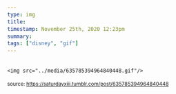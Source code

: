 ```yaml
---
type: img
title: 
timestamp: November 25th, 2020 12:23pm
summary: 
tags: ["disney", "gif"]
---
```


                
                
                
                                                                                        <img src="../media/635785394964840448.gif"/>
                                                                                
                
                
                
                
                                
<small>source: https://saturdayxiii.tumblr.com/post/635785394964840448</small>